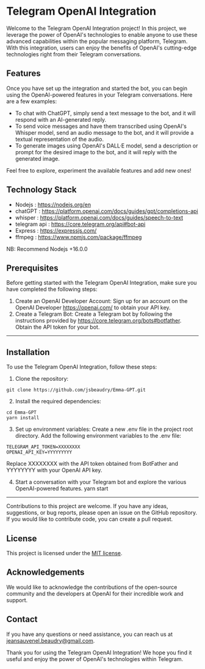 # Telegram OpenAI Integration

Welcome to the Telegram OpenAI Integration project! In this project, we leverage the power of OpenAI's technologies to enable anyone to use these advanced capabilities within the popular messaging platform, Telegram. With this integration, users can enjoy the benefits of OpenAI's cutting-edge technologies right from their Telegram conversations.

## Features

Once you have set up the integration and started the bot, you can begin using the OpenAI-powered features in your Telegram conversations. Here are a few examples:

- To chat with ChatGPT, simply send a text message to the bot, and it will respond with an AI-generated reply.
- To send voice messages and have them transcribed using OpenAI's Whisper model, send an audio message to the bot, and it will provide a textual representation of the audio.
- To generate images using OpenAI's DALL·E model, send a description or prompt for the desired image to the bot, and it will reply with the generated image.

Feel free to explore, experiment the available features and add new ones!

## Technology Stack

- Nodejs : https://nodejs.org/en
- chatGPT : https://platform.openai.com/docs/guides/gpt/completions-api
- whisper : https://platform.openai.com/docs/guides/speech-to-text
- telegram api : https://core.telegram.org/api#bot-api
- Express : https://expressjs.com/
- ffmpeg : https://www.npmjs.com/package/ffmpeg

NB: Recommend Nodejs +16.0.0

## Prerequisites

Before getting started with the Telegram OpenAI Integration, make sure you have completed the following steps:

1. Create an OpenAI Developer Account: Sign up for an account on the OpenAI Developer https://openai.com/ to obtain your API key.
2. Create a Telegram Bot: Create a Telegram bot by following the instructions provided by https://core.telegram.org/bots#botfather. Obtain the API token for your bot.

---

## Installation

To use the Telegram OpenAI Integration, follow these steps:

1. Clone the repository:

```shell
git clone https://github.com/jsbeaudry/Emma-GPT.git
```

2. Install the required dependencies:

```shell
cd Emma-GPT
yarn install
```

3. Set up environment variables:
   Create a new .env file in the project root directory.
   Add the following environment variables to the .env file:

```shell
TELEGRAM_API_TOKEN=XXXXXXXX
OPENAI_API_KEY=YYYYYYYYY
```

Replace XXXXXXXX with the API token obtained from BotFather and YYYYYYYY with your OpenAI API key.

4. Start a conversation with your Telegram bot and explore the various OpenAI-powered features.
   yarn start

---

Contributions to this project are welcome. If you have any ideas, suggestions, or bug reports, please open an issue on the GitHub repository. If you would like to contribute code, you can create a pull request.

## License

This project is licensed under the [MIT license](LICENSE).

## Acknowledgements

We would like to acknowledge the contributions of the open-source community and the developers at OpenAI for their incredible work and support.

## Contact

If you have any questions or need assistance, you can reach us at jeansauvenel.beaudry@gmail.com.

Thank you for using the Telegram OpenAI Integration! We hope you find it useful and enjoy the power of OpenAI's technologies within Telegram.
